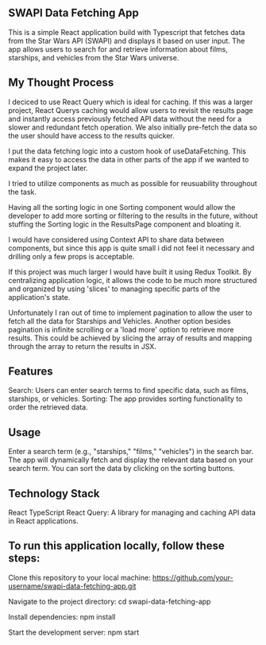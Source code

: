## SWAPI Data Fetching App
This is a simple React application build with Typescript that fetches data from the Star Wars API (SWAPI) and displays it based on user input. The app allows users to search for and retrieve information about films, starships, and vehicles from the Star Wars universe.


## My Thought Process
I deciced to use React Query which is ideal for caching. If this was a larger project, React Querys caching would allow users to revisit the results page and instantly access previously fetched API data without the need for a slower and redundant fetch operation. We also initially pre-fetch the data so the user should have access to the results quicker.

I put the data fetching logic into a custom hook of useDataFetching. This makes it easy to access the data in other parts of the app if we wanted to expand the project later.

I tried to utilize components as much as possible for reusuability throughout the task.

Having all the sorting logic in one Sorting component would allow the developer to add more sorting or filtering to the results in the future, without stuffing the Sorting logic in the ResultsPage component and bloating it.

I would have considered using Context API to share data between components, but since this app is quite small i did not feel it necessary and drilling only a few props is acceptable.

If this project was much larger I would have built it using Redux Toolkit. By centralizing application logic, it allows the code to be much more structured and organized by using 'slices' to managing specific parts of the application's state.

Unfortunately I ran out of time to implement pagination to allow the user to fetch all the data for Starships and Vehicles.
Another option besides pagination is infinite scrolling or a 'load more' option to retrieve more results. This could be achieved by slicing the array of results and mapping through the array to return the results in JSX.


## Features
Search: Users can enter search terms to find specific data, such as films, starships, or vehicles.
Sorting: The app provides sorting functionality to order the retrieved data.


## Usage
Enter a search term (e.g., "starships," "films," "vehicles") in the search bar.
The app will dynamically fetch and display the relevant data based on your search term.
You can sort the data by clicking on the sorting buttons.


## Technology Stack
React
TypeScript 
React Query: A library for managing and caching API data in React applications.



## To run this application locally, follow these steps:

Clone this repository to your local machine:
https://github.com/your-username/swapi-data-fetching-app.git

Navigate to the project directory:
cd swapi-data-fetching-app

Install dependencies:
npm install

Start the development server:
npm start